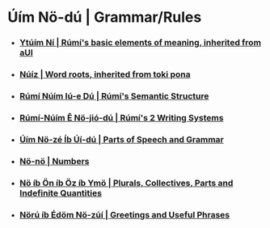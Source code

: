 # Úím Nö-dú | Grammar/Rules

* ### [Ytúím Ní | Rúmí's basic elements of meaning, inherited from aUI](/elements.md)
* ### [Núíz | Word roots, inherited from toki pona](all_roots.md)
* ### [Rúmí Núím Iú-e Dú | Rúmí's Semantic Structure](0_rUmI_Semantic_Structure.md)
* ### [Rúmí-Núím Ê Nö-jió-dú | Rúmí's 2 Writing Systems](1_Writing_Systems.md)
* ### [Úím Nö-zé Íb Úí-dú | Parts of Speech and Grammar](2_Parts_of_Speech.md)
* ### [Nö-nö | Numbers](3_Numbers.md)
* ### [Nö íb Ön íb Öz íb Ymö | Plurals, Collectives, Parts and Indefinite Quantities](4_Plurals_Collectives_and_Indefinite_Quantities.md)
* ### [Nörú íb Édöm Nö-zúí | Greetings and Useful Phrases](5_Greetings_and_Useful_Phrases.md)
